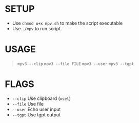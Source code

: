 # SETUP
* Use `chmod u+x mpv.sh` to make the script executable
* Use `./mpv` to run script
# USAGE
> `mpv3 --clip`
> `mpv3 --file FILE`
> `mpv3 --user`
> `mpv3 --tgpt`
# FLAGS
-  `--clip`    Use clipboard (`xsel`)
-  `--file`    Use file
-  `--user`    Echo user input
-  `--tgpt`    Use tgpt output
